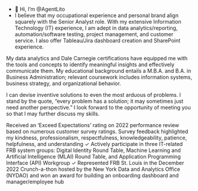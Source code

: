 - 👋 Hi, I’m @AgentLito
- I believe that my occupational experience and personal brand align squarely with the Senior Analyst role. With my extensive Information Technology (IT) experience, I am adept in data analytics/reporting, automation/software testing, project management, and customer service. I also offer Tableau/Jira dashboard creation and SharePoint experience.

My data analytics and Dale Carnegie certifications have equipped me with the tools and concepts to identify meaningful insights and effectively communicate them. My educational background entails a M.B.A. and B.A. in Business Administration; relevant coursework includes information systems, business strategy, and organizational behavior.

I can devise inventive solutions to even the most arduous of problems. I stand by the quote, “every problem has a solution; it may sometimes just need another perspective.” I look forward to the opportunity of meeting you so that I may further discuss my skills.

Received an ‘Exceed Expectations’ rating on 2022 performance review based on numerous customer survey ratings. Survey feedback highlighted my kindness, professionalism, respectfulness, knowledgeability, patience, helpfulness, and understanding
✓ Actively participate in three IT-related FRB system groups: Digital Identity Round Table, Machine Learning and Artificial Intelligence (MLAI) Round Table, and Application Programming Interface (API) Workgroup
✓ Represented FRB St. Louis in the December 2022 Crunch-a-thon hosted by the New York Data and Analytics Office (NYDAO) and won an award for building an onboarding dashboard and manager/employee hub
